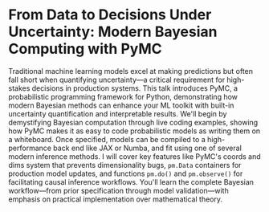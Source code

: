 # From Data to Decisions Under Uncertainty: Modern Bayesian Computing with PyMC 

Traditional machine learning models excel at making predictions but often fall short when quantifying uncertainty—a critical requirement for high-stakes decisions in production systems. This talk introduces PyMC, a probabilistic programming framework for Python, demonstrating how modern Bayesian methods can enhance your ML toolkit with built-in uncertainty quantification and interpretable results. We'll begin by demystifying Bayesian computation through live coding examples, showing how PyMC makes it as easy to code probabilistic models as writing them on a whiteboard. Once specified, models can be compiled to a high-performance back end like JAX or Numba, and fit using one of several modern inference methods. I will cover key features like PyMC's coords and dims system that prevents dimensionality bugs, `pm.Data` containers for production model updates, and functions `pm.do()` and `pm.observe()` for facilitating causal inference workflows. You'll learn the complete Bayesian workflow—from prior specification through model validation—with emphasis on practical implementation over mathematical theory. 
